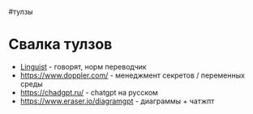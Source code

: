#тулзы 

# Свалка тулзов

- [Linguist](https://chrome.google.com/webstore/detail/linguist-web-pages-transl/gbefmodhlophhakmoecijeppjblibmie) - говорят, норм переводчик
- https://www.doppler.com/ - менеджмент секретов / переменных среды
- https://chadgpt.ru/ - chatgpt на русском
- https://www.eraser.io/diagramgpt - диаграммы + чатжпт